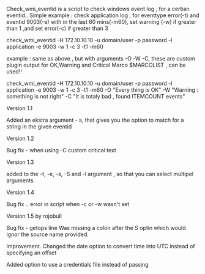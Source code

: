 Check_wmi_eventid is a script to check windows event log , for a certian eventid..
Simple example : check application log , for eventtype error(-t) and eventid 9003(-e) with in the last 60 mins(-m60), 
set warning (-w) if greater than 1 ,and set error(-c) if greater than 3 

check_wmi_eventid -H 172.10.10.10 -u domain/user -p password -l application -e 9003 -w 1 -c 3 -t1 -m60 

example : same as above , but with arguments -O -W -C, these are custom plugin output for OK,Warning and Critical 
Marco $MARCOLIST , can be used!! 


check_wmi_eventid -H 172.10.10.10 -u domain/user -p password -l application -e 9003 -w 1 -c 3 -t1 -m60 -O "Every thing is OK" 
-W "Warning : something is not right" -C "It is totaly bad , found ITEMCOUNT events" 

Version 1.1 

Added an ekstra argument - s, that gives you the option to match for a string in the given eventid 

Version 1.2 

Bug fix - when using -C custom critical text 


Version 1.3 

added to the -t, -e, -s, -S and -l argument , so that you can select multipel arguments. 


Version 1.4 

Bug fix .. error in script when -c or -w wasn't set 


Version 1.5 by rojobull

Bug fix - getops line Was missing a colon after the S optin which would ignor the source name provided.

Improvement. Changed the date option to convert time into UTC instead of specifying an offset

Added option to use a credentials file instead of passing
